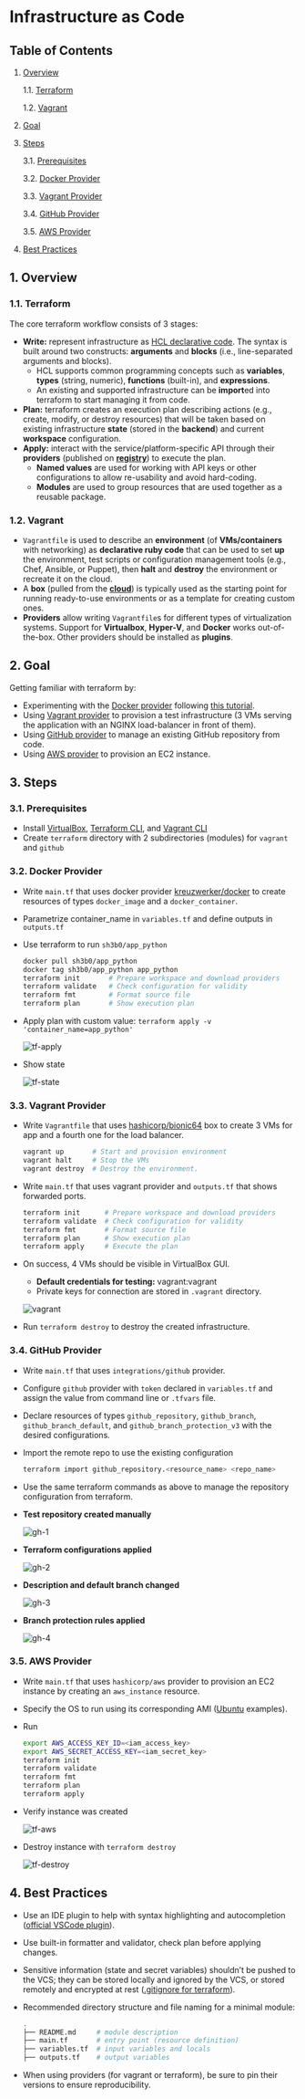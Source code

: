 # Infrastructure as Code

## Table of Contents

1. [Overview](#1-Overview)

   1.1. [Terraform](#11-Terraform)

   1.2. [Vagrant](#12-Vagrant)

2. [Goal](#2-Goal)

3. [Steps](#3-Steps)

   3.1. [Prerequisites](#31-Prerequisites)

   3.2. [Docker Provider](#32-Docker-Provider)

   3.3. [Vagrant Provider](#33-Vagrant-Provider)

   3.4. [GitHub Provider](#34-GitHub-Provider)

   3.5. [AWS Provider](#35-AWS-Provider)

4. [Best Practices](#4-Best-Practices)

## 1. Overview

### 1.1. Terraform

The core terraform workflow consists of 3 stages:

- **Write:** represent infrastructure as [HCL declarative code](https://www.terraform.io/language). The syntax is built around two constructs: **arguments** and **blocks** (i.e., line-separated arguments and blocks).
  - HCL supports common programming concepts such as **variables**, **types** (string, numeric), **functions** (built-in), and **expressions**.
  - An existing and supported infrastructure can be **import**ed into terraform to start managing it from code.
- **Plan:** terraform creates an execution plan describing actions (e.g., create, modify, or destroy resources) that will be taken based on existing infrastructure **state** (stored in the **backend**) and current **workspace** configuration.
- **Apply:** interact with the service/platform-specific API through their **providers** (published on [**registry**](https://registry.terraform.io/)) to execute the plan.
  - **Named values** are used for working with API keys or other configurations to allow re-usability and avoid hard-coding.
  - **Modules** are used to group resources that are used together as a reusable package.  

### 1.2. Vagrant

- `Vagrantfile` is used to describe an **environment** (of **VMs/containers** with networking) as **declarative ruby code** that can be used to set **up** the environment, test scripts or configuration management tools (e.g., Chef, Ansible, or Puppet), then **halt** and **destroy** the environment or recreate it on the cloud.
- A **box** (pulled from the **[cloud](https://vagrantcloud.com/boxes/search)**) is typically used as the starting point for running ready-to-use environments or as a template for creating custom ones.
- **Providers** allow writing `Vagrantfile`s for different types of virtualization systems. Support for **Virtualbox**, **Hyper-V**, and **Docker** works out-of-the-box. Other providers should be installed as **plugins**.

## 2. Goal

Getting familiar with terraform by:

- Experimenting with the [Docker provider](https://registry.terraform.io/providers/kreuzwerker/docker/latest/docs) following [this tutorial](https://learn.hashicorp.com/collections/terraform/docker-get-started).
- Using [Vagrant provider](https://registry.terraform.io/providers/bmatcuk/vagrant/latest/docs) to provision a test infrastructure (3 VMs serving the application with an NGINX load-balancer in front of them).
- Using [GitHub provider](https://registry.terraform.io/providers/integrations/github/latest/docs) to manage an existing GitHub repository from code.
- Using [AWS provider](https://registry.terraform.io/providers/hashicorp/aws/latest/docs) to provision an EC2 instance.

## 3. Steps

### 3.1. Prerequisites

- Install [VirtualBox](https://www.virtualbox.org/wiki/Downloads), [Terraform CLI](https://www.terraform.io/downloads), and [Vagrant CLI](https://www.vagrantup.com/downloads)
- Create `terraform` directory with 2 subdirectories (modules) for `vagrant` and `github`

### 3.2. Docker Provider

- Write `main.tf` that uses docker provider [kreuzwerker/docker](https://github.com/kreuzwerker/terraform-provider-docker) to create resources of types `docker_image` and a `docker_container`.

- Parametrize container_name in `variables.tf` and define outputs in `outputs.tf`

- Use terraform to run `sh3b0/app_python`

  ```bash
  docker pull sh3b0/app_python
  docker tag sh3b0/app_python app_python
  terraform init       # Prepare workspace and download providers
  terraform validate   # Check configuration for validity
  terraform fmt        # Format source file
  terraform plan       # Show execution plan
  ```

- Apply plan with custom value: `terraform apply -v 'container_name=app_python'`

  ![tf-apply](./images/tf-apply.png)

- Show state

  ![tf-state](./images/tf-state.png)

### 3.3. Vagrant Provider

- Write `Vagrantfile` that uses [hashicorp/bionic64](https://app.vagrantup.com/hashicorp/boxes/bionic64) box to create 3 VMs for app and a fourth one for the load balancer.
  
  ```bash
  vagrant up       # Start and provision environment
  vagrant halt     # Stop the VMs
  vagrant destroy  # Destroy the environment.
  ```

- Write `main.tf` that uses vagrant provider and `outputs.tf` that shows forwarded ports.
  
  ```bash
  terraform init      # Prepare workspace and download providers
  terraform validate  # Check configuration for validity
  terraform fmt       # Format source file
  terraform plan      # Show execution plan
  terraform apply     # Execute the plan
  ```
  
- On success, 4 VMs should be visible in VirtualBox GUI.
  
  - **Default credentials for testing:** vagrant:vagrant
  - Private keys for connection are stored in `.vagrant` directory.
  
  ![vagrant](images/vagrant.png)

- Run `terraform destroy` to destroy the created infrastructure.

### 3.4. GitHub Provider

- Write `main.tf` that uses `integrations/github` provider.
- Configure `github` provider with `token` declared in `variables.tf` and assign the value from command line or `.tfvars` file.
- Declare resources of types `github_repository`, `github_branch`, `github_branch_default`, and `github_branch_protection_v3`  with the desired configurations.
- Import the remote repo to use the existing configuration
  
  ```bash
  terraform import github_repository.<resource_name> <repo_name>
  ```

- Use the same terraform commands as above to manage the repository configuration from terraform.

- **Test repository created manually**

  ![gh-1](images/gh-1.png)

- **Terraform configurations applied**

  ![gh-2](images/gh-2.png)

- **Description and default branch changed**

  ![gh-3](images/gh-3.png)

- **Branch protection rules applied**

  ![gh-4](images/gh-4.png)

### 3.5. AWS Provider

- Write `main.tf` that uses  `hashicorp/aws` provider to provision an EC2 instance by creating an `aws_instance` resource.

- Specify the OS to run using its corresponding AMI ([Ubuntu](https://cloud-images.ubuntu.com/locator/ec2/) examples).

- Run

  ```bash
  export AWS_ACCESS_KEY_ID=<iam_access_key>
  export AWS_SECRET_ACCESS_KEY=<iam_secret_key>
  terraform init
  terraform validate
  terraform fmt
  terraform plan
  terraform apply
  ```

- Verify instance was created

  ![tf-aws](./images/tf-aws.png)

- Destroy instance with `terraform destroy`

  ![tf-destroy](./images/tf-destroy.png)

## 4. Best Practices

- Use an IDE plugin to help with syntax highlighting and autocompletion ([official VSCode plugin](https://marketplace.visualstudio.com/items?itemName=HashiCorp.terraform)).
- Use built-in formatter and validator, check plan before applying changes.
- Sensitive information (state and secret variables) shouldn’t be pushed to the VCS; they can be stored locally and ignored by the VCS, or stored remotely and encrypted at rest ([.gitignore for terraform](https://github.com/github/gitignore/blob/main/Terraform.gitignore)).
- Recommended directory structure and file naming for a minimal module:

  ```bash
  .
  ├── README.md     # module description
  ├── main.tf       # entry point (resource definition)
  ├── variables.tf  # input variables and locals
  ├── outputs.tf    # output variables
  ```

- When using providers (for vagrant or terraform), be sure to pin their versions to ensure reproducibility.
